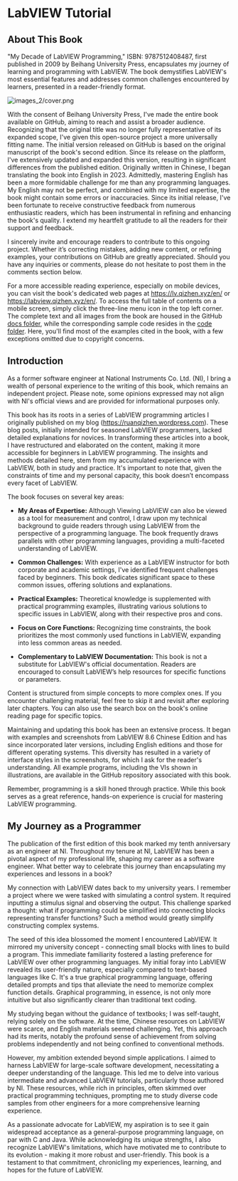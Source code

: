 # LabVIEW Tutorial

## About This Book

"My Decade of LabVIEW Programming," ISBN: 9787512408487, first published in 2009 by Beihang University Press, encapsulates my journey of learning and programming with LabVIEW. The book demystifies LabVIEW's most essential features and addresses common challenges encountered by learners, presented in a reader-friendly format.

![images_2/cover.png](../../../../docs/images_2/cover.png "Cover of The Published Book")

With the consent of Beihang University Press, I've made the entire book available on GitHub, aiming to reach and assist a broader audience. Recognizing that the original title was no longer fully representative of its expanded scope, I've given this open-source project a more universally fitting name. The initial version released on GitHub is based on the original manuscript of the book's second edition. Since its release on the platform, I've extensively updated and expanded this version, resulting in significant differences from the published edition. Originally written in Chinese, I began translating the book into English in 2023. Admittedly, mastering English has been a more formidable challenge for me than any programming languages. My English may not be perfect, and combined with my limited expertise, the book might contain some errors or inaccuracies. Since its initial release, I've been fortunate to receive constructive feedback from numerous enthusiastic readers, which has been instrumental in refining and enhancing the book's quality. I extend my heartfelt gratitude to all the readers for their support and feedback. 

I sincerely invite and encourage readers to contribute to this ongoing project. Whether it’s correcting mistakes, adding new content, or refining  examples, your contributions on GitHub are greatly appreciated. Should you have any inquiries or comments, please do not hesitate to post them in the comments section below.

For a more accessible reading experience, especially on mobile devices, you can visit the book's dedicated web pages at <https://lv.qizhen.xyz/en/> or <https://labview.qizhen.xyz/en/>. To access the full table of contents on a mobile screen, simply click the three-line menu icon in the top left corner. The complete text and all images from the book are housed in the GitHub [docs folder](https://github.com/ruanqizhen/labview_book/tree/main/docs), while the corresponding sample code resides in the [code folder](https://github.com/ruanqizhen/labview_book/tree/main/code). Here, you'll find most of the examples cited in the book, with a few exceptions omitted due to copyright concerns.


## Introduction

As a former software engineer at National Instruments Co. Ltd. (NI), I bring a wealth of personal experience to the writing of this book, which remains an independent project. Please note, some opinions expressed may not align with NI's official views and are provided for informational purposes only.

This book has its roots in a series of LabVIEW programming articles I originally published on my blog (<https://ruanqizhen.wordpress.com>). These blog posts, initially intended for seasoned LabVIEW programmers, lacked detailed explanations for novices. In transforming these articles into a book, I have restructured and elaborated on the content, making it more accessible for beginners in LabVIEW programming. The insights and methods detailed here, stem from my accumulated experience with LabVIEW, both in study and practice. It's important to note that, given the constraints of time and my personal capacity, this book doesn’t encompass every facet of LabVIEW.

The book focuses on several key areas:

- **My Areas of Expertise:** Although Viewing LabVIEW can also be viewed as a tool for measurement and control, I draw upon my technical background to guide readers through using LabVIEW from the perspective of a programming language. The book frequently draws parallels with other programming languages, providing a multi-faceted understanding of LabVIEW.

- **Common Challenges:** With experience as a LabVIEW instructor for both corporate and academic settings, I've identified frequent challenges faced by beginners. This book dedicates significant space to these common issues, offering solutions and explanations.

- **Practical Examples:** Theoretical knowledge is supplemented with practical programming examples, illustrating various solutions to specific issues in LabVIEW, along with their respective pros and cons.

- **Focus on Core Functions:** Recognizing time constraints, the book prioritizes the most commonly used functions in LabVIEW, expanding into less common areas as needed.

- **Complementary to LabVIEW Documentation:** This book is not a substitute for LabVIEW's official documentation. Readers are encouraged to consult LabVIEW’s help resources for specific functions or parameters.

Content is structured from simple concepts to more complex ones. If you encounter challenging material, feel free to skip it and revisit after exploring later chapters. You can also use the search box on the book's online reading page for specific topics.

Maintaining and updating this book has been an extensive process. It began with examples and screenshots from LabVIEW 8.6 Chinese Edition and has since incorporated later versions, including English editions and those for different operating systems. This diversity has resulted in a variety of interface styles in the screenshots, for which I ask for the reader's understanding. All example programs, including the VIs shown in illustrations, are available in the GitHub repository associated with this book.

Remember, programming is a skill honed through practice. While this book serves as a great reference, hands-on experience is crucial for mastering LabVIEW programming.

## My Journey as a Programmer

The publication of the first edition of this book marked my tenth anniversary as an engineer at NI. Throughout my tenure at NI, LabVIEW has been a pivotal aspect of my professional life, shaping my career as a software engineer. What better way to celebrate this journey than encapsulating my experiences and lessons in a book?

My connection with LabVIEW dates back to my university years. I remember a project where we were tasked with simulating a control system. It required inputting a stimulus signal and observing the output. This challenge sparked a thought: what if programming could be simplified into connecting blocks representing transfer functions? Such a method would greatly simplify constructing complex systems.

The seed of this idea blossomed the moment I encountered LabVIEW. It mirrored my university concept - connecting small blocks with lines to build a program. This immediate familiarity fostered a lasting preference for LabVIEW over other programming languages. My initial foray into LabVIEW revealed its user-friendly nature, especially compared to text-based languages like C. It's a true graphical programming language, offering detailed prompts and tips that alleviate the need to memorize complex function details. Graphical programming, in essence, is not only more intuitive but also significantly clearer than traditional text coding.

My studying began without the guidance of textbooks; I was self-taught, relying solely on the software. At the time, Chinese resources on LabVIEW were scarce, and English materials seemed challenging. Yet, this approach had its merits, notably the profound sense of achievement from solving problems independently and not being confined to conventional methods.

However, my ambition extended beyond simple applications. I aimed to harness LabVIEW for large-scale software development, necessitating a deeper understanding of the language. This led me to delve into various intermediate and advanced LabVIEW tutorials, particularly those authored by NI. These resources, while rich in principles, often skimmed over practical programming techniques, prompting me to study diverse code samples from other engineers for a more comprehensive learning experience.

As a passionate advocate for LabVIEW, my aspiration is to see it gain widespread acceptance as a general-purpose programming language, on par with C and Java. While acknowledging its unique strengths, I also recognize LabVIEW's limitations, which have motivated me to contribute to its evolution - making it more robust and user-friendly. This book is a testament to that commitment, chronicling my experiences, learning, and hopes for the future of LabVIEW.